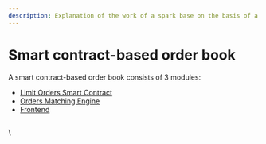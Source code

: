 ```yaml
---
description: Explanation of the work of a spark base on the basis of a smart contract
---
```


# Smart contract-based order book

A smart contract-based order book consists of 3 modules:

* [Limit Orders Smart Contract](spark-limit-orders-smart-contract.md)
* [Orders Matching Engine](orders-matching-engine.md)
* [Frontend](frontend.md)

##

###

\


